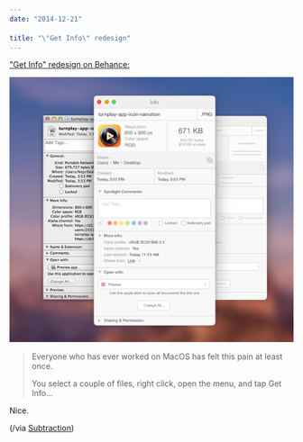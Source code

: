 ```yaml
---
date: "2014-12-21"

title: "\"Get Info\" redesign"
---
```


["Get Info" redesign on Behance:](https://www.behance.net/gallery/19050689/MacOS-Get-Info-Design)

![OSX Get Info Design][image]

> Everyone who has ever worked on MacOS has felt this pain at least once.
>
> You select a couple of files, right click, open the menu, and tap Get Info…

Nice.

(/via [Subtraction](http://www.subtraction.com/2014/12/17/get-info-redesigned/))


[image]: /static/images/posts/2014-12-21-get-info-redesign.png
